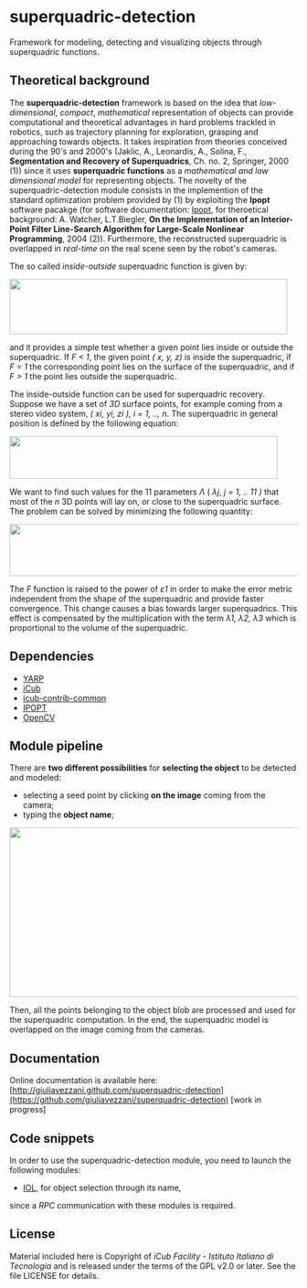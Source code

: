 # superquadric-detection
Framework for modeling, detecting and visualizing objects through superquadric functions. 

## Theoretical background
The **superquadric-detection** framework is based on the idea that _low-dimensional_, _compact_, _mathematical_ representation of objects
can provide computational and theoretical advantages in hard problems trackled in robotics, such as trajectory planning for exploration, grasping and approaching towards objects.
It takes inspiration from theories conceived during the 90's and 2000's (Jaklic, A., Leonardis, A., Solina, F., **Segmentation and Recovery of Superquadrics**, Ch. no.
2, Springer, 2000 (1)) since it uses **superquadric functions** as a _mathematical and low dimensional model_ for representing objects. The novelty of the superquadric-detection module consists in the implemention of the standard optimization problem provided by (1) by exploiting the **Ipopt** software pacakge (for software documentation: [Ipopt](https://projects.coin-or.org/Ipopt), for theroetical background: A. Watcher, L.T.Biegler, **On the Implementation of an Interior-Point Filter Line-Search
Algorithm for Large-Scale Nonlinear Programming**, 2004 (2)). Furthermore, the reconstructed superquadric is overlapped in _real-time_ on the real scene seen by the robot's cameras.

The so called _inside-outside_ superquadric function is given by:

<img src="https://github.com/giuliavezzani/superquadric-detection/blob/master/img/superq-eq.jpg" width=486 height=97> 

and it provides a simple test whether a given point lies inside or outside the superquadric. If _F < 1_, the given point _( x, y, z)_ is inside the superquadric, if _F = 1_ the corresponding point lies on the surface of the superquadric, and if _F > 1_
the point lies outside the superquadric.

The inside-outside function can be used for superquadric recovery. Suppose we have a set of _3D_ surface points, for example coming from a stereo video system, _( xi, yi, zi ), i = 1, .., n_. The superquadric in general position is defined by the following equation:

<img src="https://github.com/giuliavezzani/superquadric-detection/blob/master/img/fgen-eq.jpg" width=469 height=75> 

We want to find such values for the 11 parameters _&Lambda;_ ( _&lambda;j_, _j = 1, .. 11 )_ that most of the _n_ 3D points will lay on, or close to the superquadric surface.
The problem can be solved by minimizing the following quantity:

<img src="https://github.com/giuliavezzani/superquadric-detection/blob/master/img/min-eq.jpg" width=646 height=91> 

The _F_ function is raised to the power of _&epsilon;1_ in order to make the error metric independent from the shape of the superquadric and provide faster convergence. This change causes a bias towards larger superquadrics. This effect is 
compensated by the multiplication with the term _&lambda;1, &lambda;2, &lambda;3_ which is proportional to the volume of the superquadric.



## Dependencies
- [YARP](https://github.com/robotology/yarp)
- [iCub](https://github.com/robotology/icub-main)
- [icub-contrib-common](https://github.com/robotology/icub-contrib-common)
- [IPOPT](https://projects.coin-or.org/Ipopt)
- [OpenCV](http://opencv.org/) 

## Module pipeline
There are <b>two different possibilities</b> for <b>selecting the object</b> to be detected and modeled:

- selecting a seed point by clicking <b>on the image</b> coming from the camera;
- typing the <b>object name</b>;



<img src="https://github.com/giuliavezzani/superquadric-detection/blob/master/img/pipeline.png" width=1011 height=297> 

Then, all the points belonging to the object blob are processed and used for the superquadric computation. In the end, the superquadric model is overlapped on the image coming from the cameras.


## Documentation
Online documentation is available here:  [http://giuliavezzani.github.com/superquadric-detection](https://github.com/giuliavezzani/superquadric-detection) [work in progress]

## Code snippets
In order to use the superquadric-detection module, you need to launch the following modules:
- [IOL](https://github.com/robotology/iol), for object selection through its name,

since a _RPC_ communication with these modules is required.

## License
Material included here is Copyright of _iCub Facility - Istituto Italiano di Tecnologia_
and is released under the terms of the GPL v2.0 or later. See the file LICENSE for details.
